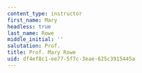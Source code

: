 ```yaml
---
content_type: instructor
first_name: Mary
headless: true
last_name: Rowe
middle_initial: ''
salutation: Prof.
title: Prof. Mary Rowe
uid: df4ef8c1-ee77-5f7c-3eae-625c3915445a
---
```

